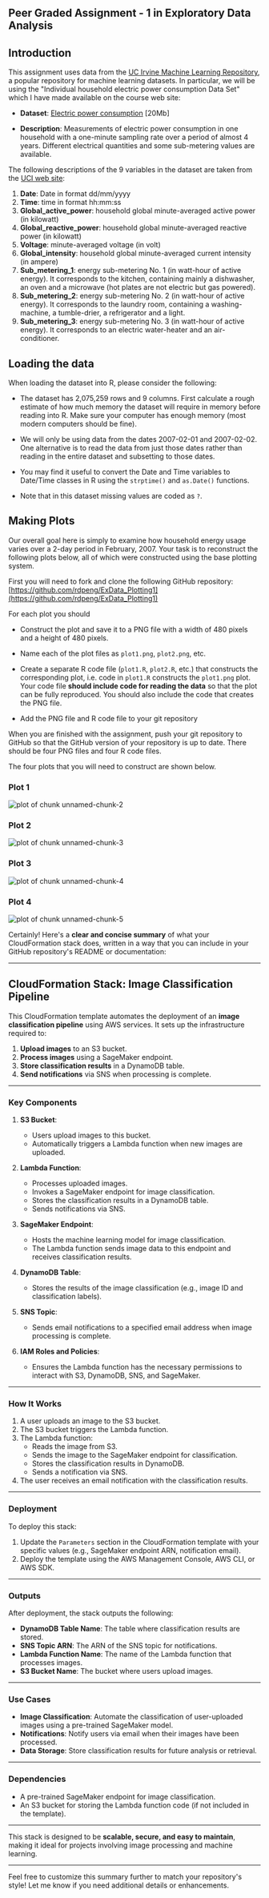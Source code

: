 ## Peer Graded Assignment - 1 in Exploratory Data Analysis 

## Introduction

This assignment uses data from
the <a href="http://archive.ics.uci.edu/ml/">UC Irvine Machine
Learning Repository</a>, a popular repository for machine learning
datasets. In particular, we will be using the "Individual household
electric power consumption Data Set" which I have made available on
the course web site:


* <b>Dataset</b>: <a href="https://d396qusza40orc.cloudfront.net/exdata%2Fdata%2Fhousehold_power_consumption.zip">Electric power consumption</a> [20Mb]

* <b>Description</b>: Measurements of electric power consumption in
one household with a one-minute sampling rate over a period of almost
4 years. Different electrical quantities and some sub-metering values
are available.


The following descriptions of the 9 variables in the dataset are taken
from
the <a href="https://archive.ics.uci.edu/ml/datasets/Individual+household+electric+power+consumption">UCI
web site</a>:

<ol>
<li><b>Date</b>: Date in format dd/mm/yyyy </li>
<li><b>Time</b>: time in format hh:mm:ss </li>
<li><b>Global_active_power</b>: household global minute-averaged active power (in kilowatt) </li>
<li><b>Global_reactive_power</b>: household global minute-averaged reactive power (in kilowatt) </li>
<li><b>Voltage</b>: minute-averaged voltage (in volt) </li>
<li><b>Global_intensity</b>: household global minute-averaged current intensity (in ampere) </li>
<li><b>Sub_metering_1</b>: energy sub-metering No. 1 (in watt-hour of active energy). It corresponds to the kitchen, containing mainly a dishwasher, an oven and a microwave (hot plates are not electric but gas powered). </li>
<li><b>Sub_metering_2</b>: energy sub-metering No. 2 (in watt-hour of active energy). It corresponds to the laundry room, containing a washing-machine, a tumble-drier, a refrigerator and a light. </li>
<li><b>Sub_metering_3</b>: energy sub-metering No. 3 (in watt-hour of active energy). It corresponds to an electric water-heater and an air-conditioner.</li>
</ol>

## Loading the data





When loading the dataset into R, please consider the following:

* The dataset has 2,075,259 rows and 9 columns. First
calculate a rough estimate of how much memory the dataset will require
in memory before reading into R. Make sure your computer has enough
memory (most modern computers should be fine).

* We will only be using data from the dates 2007-02-01 and
2007-02-02. One alternative is to read the data from just those dates
rather than reading in the entire dataset and subsetting to those
dates.

* You may find it useful to convert the Date and Time variables to
Date/Time classes in R using the `strptime()` and `as.Date()`
functions.

* Note that in this dataset missing values are coded as `?`.


## Making Plots

Our overall goal here is simply to examine how household energy usage
varies over a 2-day period in February, 2007. Your task is to
reconstruct the following plots below, all of which were constructed
using the base plotting system.

First you will need to fork and clone the following GitHub repository:
[https://github.com/rdpeng/ExData_Plotting1](https://github.com/rdpeng/ExData_Plotting1)


For each plot you should

* Construct the plot and save it to a PNG file with a width of 480
pixels and a height of 480 pixels.

* Name each of the plot files as `plot1.png`, `plot2.png`, etc.

* Create a separate R code file (`plot1.R`, `plot2.R`, etc.) that
constructs the corresponding plot, i.e. code in `plot1.R` constructs
the `plot1.png` plot. Your code file **should include code for reading
the data** so that the plot can be fully reproduced. You should also
include the code that creates the PNG file.

* Add the PNG file and R code file to your git repository

When you are finished with the assignment, push your git repository to
GitHub so that the GitHub version of your repository is up to
date. There should be four PNG files and four R code files.


The four plots that you will need to construct are shown below. 


### Plot 1


![plot of chunk unnamed-chunk-2](figure/unnamed-chunk-2.png) 


### Plot 2

![plot of chunk unnamed-chunk-3](figure/unnamed-chunk-3.png) 


### Plot 3

![plot of chunk unnamed-chunk-4](figure/unnamed-chunk-4.png) 


### Plot 4

![plot of chunk unnamed-chunk-5](figure/unnamed-chunk-5.png) 


Certainly! Here's a **clear and concise summary** of what your CloudFormation stack does, written in a way that you can include in your GitHub repository's README or documentation:

---

## **CloudFormation Stack: Image Classification Pipeline**

This CloudFormation template automates the deployment of an **image classification pipeline** using AWS services. It sets up the infrastructure required to:
1. **Upload images** to an S3 bucket.
2. **Process images** using a SageMaker endpoint.
3. **Store classification results** in a DynamoDB table.
4. **Send notifications** via SNS when processing is complete.

---

### **Key Components**
1. **S3 Bucket**:
   - Users upload images to this bucket.
   - Automatically triggers a Lambda function when new images are uploaded.

2. **Lambda Function**:
   - Processes uploaded images.
   - Invokes a SageMaker endpoint for image classification.
   - Stores the classification results in a DynamoDB table.
   - Sends notifications via SNS.

3. **SageMaker Endpoint**:
   - Hosts the machine learning model for image classification.
   - The Lambda function sends image data to this endpoint and receives classification results.

4. **DynamoDB Table**:
   - Stores the results of the image classification (e.g., image ID and classification labels).

5. **SNS Topic**:
   - Sends email notifications to a specified email address when image processing is complete.

6. **IAM Roles and Policies**:
   - Ensures the Lambda function has the necessary permissions to interact with S3, DynamoDB, SNS, and SageMaker.

---

### **How It Works**
1. A user uploads an image to the S3 bucket.
2. The S3 bucket triggers the Lambda function.
3. The Lambda function:
   - Reads the image from S3.
   - Sends the image to the SageMaker endpoint for classification.
   - Stores the classification results in DynamoDB.
   - Sends a notification via SNS.
4. The user receives an email notification with the classification results.

---

### **Deployment**
To deploy this stack:
1. Update the `Parameters` section in the CloudFormation template with your specific values (e.g., SageMaker endpoint ARN, notification email).
2. Deploy the template using the AWS Management Console, AWS CLI, or AWS SDK.

---

### **Outputs**
After deployment, the stack outputs the following:
- **DynamoDB Table Name**: The table where classification results are stored.
- **SNS Topic ARN**: The ARN of the SNS topic for notifications.
- **Lambda Function Name**: The name of the Lambda function that processes images.
- **S3 Bucket Name**: The bucket where users upload images.

---

### **Use Cases**
- **Image Classification**: Automate the classification of user-uploaded images using a pre-trained SageMaker model.
- **Notifications**: Notify users via email when their images have been processed.
- **Data Storage**: Store classification results for future analysis or retrieval.

---

### **Dependencies**
- A pre-trained SageMaker endpoint for image classification.
- An S3 bucket for storing the Lambda function code (if not included in the template).

---

This stack is designed to be **scalable, secure, and easy to maintain**, making it ideal for projects involving image processing and machine learning.

---

Feel free to customize this summary further to match your repository's style! Let me know if you need additional details or enhancements.

